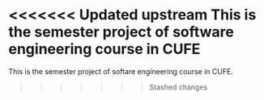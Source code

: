 <<<<<<< Updated upstream
This is the semester project of software engineering course in CUFE
=======
This is the semester project of softare engineering course in CUFE.
>>>>>>> Stashed changes
